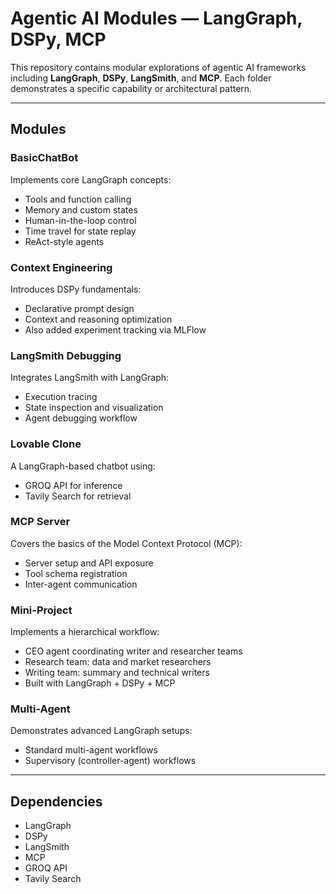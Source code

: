 # Agentic AI Modules — LangGraph, DSPy, MCP

This repository contains modular explorations of agentic AI frameworks including **LangGraph**, **DSPy**, **LangSmith**, and **MCP**. Each folder demonstrates a specific capability or architectural pattern.

---

## Modules

### BasicChatBot
Implements core LangGraph concepts:
- Tools and function calling
- Memory and custom states
- Human-in-the-loop control
- Time travel for state replay
- ReAct-style agents

### Context Engineering
Introduces DSPy fundamentals:
- Declarative prompt design
- Context and reasoning optimization
- Also added experiment tracking via MLFlow

### LangSmith Debugging
Integrates LangSmith with LangGraph:
- Execution tracing
- State inspection and visualization
- Agent debugging workflow

### Lovable Clone
A LangGraph-based chatbot using:
- GROQ API for inference  
- Tavily Search for retrieval  

### MCP Server
Covers the basics of the Model Context Protocol (MCP):
- Server setup and API exposure  
- Tool schema registration  
- Inter-agent communication  

### Mini-Project
Implements a hierarchical workflow:
- CEO agent coordinating writer and researcher teams  
- Research team: data and market researchers  
- Writing team: summary and technical writers  
- Built with LangGraph + DSPy + MCP  

### Multi-Agent
Demonstrates advanced LangGraph setups:
- Standard multi-agent workflows  
- Supervisory (controller-agent) workflows  

---

## Dependencies
- LangGraph  
- DSPy  
- LangSmith  
- MCP  
- GROQ API  
- Tavily Search  

